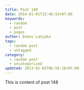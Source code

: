 ```yaml
---
title: Post 148
date: 2014-01-01T15:46:53+07:00
keywords:
  - random
  - post
  - pages
author: Dimas Lanjaka
tags:
  - random post
  - untagged
category:
  - random post
  - uncategorized
updated: 2013-02-05T06:58:16+07:00
---
```

This is content of post 148